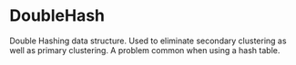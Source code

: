 # DoubleHash
Double Hashing data structure. Used to eliminate secondary clustering as well as primary clustering. A problem common when using a hash table. 
